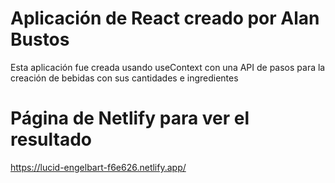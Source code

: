 # Aplicación de React creado por Alan Bustos

Esta aplicación fue creada usando useContext con una API de pasos para la creación de bebidas con sus cantidades e ingredientes

# Página de Netlify para ver el resultado
https://lucid-engelbart-f6e626.netlify.app/

